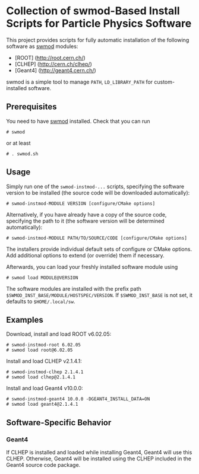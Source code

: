 Collection of swmod-Based Install Scripts for Particle Physics Software
=======================================================================

This project provides scripts for fully automatic installation of the following
software as [swmod](https://github.com/oschulz/swmod) modules:

* [ROOT] (http://root.cern.ch/)
* [CLHEP] (http://cern.ch/clhep/)
* [Geant4] (http://geant4.cern.ch/)

swmod is a simple tool to manage `PATH`, `LD_LIBRARY_PATH` for custom-installed
software.


Prerequisites
-------------

You need to have [swmod](https://github.com/oschulz/swmod) installed. Check
that you can run

	# swmod

or at least

    # . swmod.sh


Usage
-----

Simply run one of the `swmod-instmod-...` scripts, specifying the software
version to be installed (the source code will be downloaded automatically):

    # swmod-instmod-MODULE VERSION [configure/CMake options]

Alternatively, if you have already have a copy of the source code, specifying
the path to it (the software version will be determined automatically):

    # swmod-instmod-MODULE PATH/TO/SOURCE/CODE [configure/CMake options]

The installers provide individual default sets of configure or CMake
options. Add additional options to extend (or override) them if necessary.

Afterwards, you can load your freshly installed software module using

    # swmod load MODULE@VERSION

The software modules are installed with the prefix path
`$SWMOD_INST_BASE/MODULE/HOSTSPEC/VERSION`. If `$SWMOD_INST_BASE` is not set,
it defaults to `$HOME/.local/sw`.


Examples
--------

Download, install and load ROOT v6.02.05:

    # swmod-instmod-root 6.02.05
    # swmod load root@6.02.05

Install and load CLHEP v2.1.4.1:

    # swmod-instmod-clhep 2.1.4.1
    # swmod load clhep@2.1.4.1

Install and load Geant4 v10.0.0:

    # swmod-instmod-geant4 10.0.0 -DGEANT4_INSTALL_DATA=ON
    # swmod load geant4@2.1.4.1


Software-Specific Behavior
---------------------------

### Geant4

If CLHEP is installed and loaded while installing Geant4, Geant4 will use this
CLHEP. Otherwise, Geant4 will be installed using the CLHEP included in the
Geant4 source code package.
